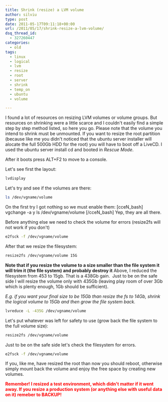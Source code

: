 ```yaml
---
title: Shrink (resize) a LVM volume
author: silviu
type: post
date: 2011-05-17T09:11:18+00:00
url: /2011/05/17/shrink-resize-a-lvm-volume/
dsq_thread_id:
  - 327260447
categories:
  - old
tags:
  - linux
  - logical
  - lvm
  - resize
  - root
  - server
  - shrink
  - temp_on
  - ubuntu
  - volume

---
```

I found a lot of resources on resizing LVM volumes or volume groups. But resources on shrinking were a little scarce and I couldn't easily find a simple step by step method listed, so here you go. Please note that the volume you intend to shrink must be unmounted. If you want to resize the root partition (because like me you didn't noticed that the ubuntu server installer will alocate the full 500Gb HDD for the root) you will have to boot off a LiveCD. I used the ubuntu server install cd and booted in _Rescue Mode_.

After it boots press ALT+F2 to move to a console.

Let's see first the layout:
```bash
lvdisplay
```
Let's try and see if the volumes are there:
```bash
ls /dev/vgname/volume
```
On the first try I got nothing so we must enable them:
[cceN_bash]
vgchange -a y
ls /dev/vgname/volume
[/cceN_bash]
Yep, they are all there.

Before anything else we need to check the volume for errors (resize2fs will not work if you don't)
```bash
e2fsck -f /dev/vgname/volume
```
After that we resize the filesystem:
```bash
resize2fs /dev/vgname/volume 15G
```
**Note that if you resize the volume to a size smaller than the file system it will trim it (the file system) and probably destroy it**
Above, I reduced the filesystem from 453 to 15gb. That is a 438Gb gain.  Just to be on the safe side I will resize the volume only with 435Gb (leaving play room of over 3Gb which is plenty enough, 1Gb should be sufficient).

_E.g. if you want your final size to be 15Gb than resize the fs to 14Gb, shrink the logical volume to 15Gb and then grow the file system back._
```bash
lvreduce -L -435G /dev/vgname/volume
```
Let's put whatever was left for safety to use (grow back the file system to the full volume size):
```bash
resize2fs /dev/vgname/volume
```
Just to be on the safe side let's check the filesystem for errors.
```bash
e2fsck -f /dev/vgname/volume
```
If you, like me, have resized the root than now you should reboot, otherwise simply mount back the volume and enjoy the free space by creating new volumes.

<span style="color: #ff0000"><strong>Remember! I resized a test environment, which didn't matter if it went away. If you resize a production system (or anything else with useful data on it) remeber to BACKUP!</strong></span>